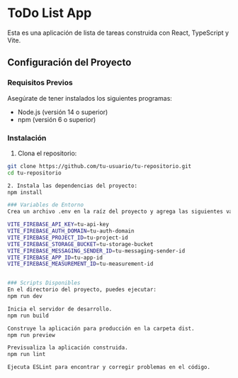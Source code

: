 # ToDo List App

Esta es una aplicación de lista de tareas construida con React, TypeScript y Vite.

## Configuración del Proyecto

### Requisitos Previos

Asegúrate de tener instalados los siguientes programas:

- Node.js (versión 14 o superior)
- npm (versión 6 o superior)

### Instalación

1. Clona el repositorio:

  ```sh
  git clone https://github.com/tu-usuario/tu-repositorio.git
  cd tu-repositorio

2. Instala las dependencias del proyecto:
  npm install

### Variables de Entorno
Crea un archivo .env en la raíz del proyecto y agrega las siguientes variables de entorno con tus propias credenciales de Firebase:

VITE_FIREBASE_API_KEY=tu-api-key
VITE_FIREBASE_AUTH_DOMAIN=tu-auth-domain
VITE_FIREBASE_PROJECT_ID=tu-project-id
VITE_FIREBASE_STORAGE_BUCKET=tu-storage-bucket
VITE_FIREBASE_MESSAGING_SENDER_ID=tu-messaging-sender-id
VITE_FIREBASE_APP_ID=tu-app-id
VITE_FIREBASE_MEASUREMENT_ID=tu-measurement-id


### Scripts Disponibles
En el directorio del proyecto, puedes ejecutar:
npm run dev

Inicia el servidor de desarrollo.
npm run build

Construye la aplicación para producción en la carpeta dist.
npm run preview

Previsualiza la aplicación construida.
npm run lint

Ejecuta ESLint para encontrar y corregir problemas en el código.

